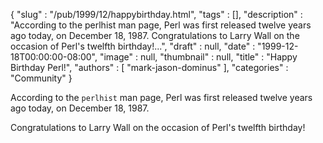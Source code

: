 {
   "slug" : "/pub/1999/12/happybirthday.html",
   "tags" : [],
   "description" : "According to the perlhist man page, Perl was first released twelve years ago today, on December 18, 1987. Congratulations to Larry Wall on the occasion of Perl's twelfth birthday!...",
   "draft" : null,
   "date" : "1999-12-18T00:00:00-08:00",
   "image" : null,
   "thumbnail" : null,
   "title" : "Happy Birthday Perl!",
   "authors" : [
      "mark-jason-dominus"
   ],
   "categories" : "Community"
}



According to the `perlhist` man page, Perl was first released twelve years ago today, on December 18, 1987.

Congratulations to Larry Wall on the occasion of Perl's twelfth birthday!
